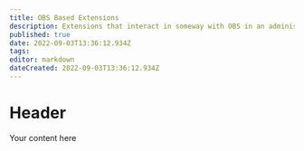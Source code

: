 ```yaml
---
title: OBS Based Extensions
description: Extensions that interact in someway with OBS in an administrative way. 
published: true
date: 2022-09-03T13:36:12.934Z
tags: 
editor: markdown
dateCreated: 2022-09-03T13:36:12.934Z
---
```


# Header
Your content here